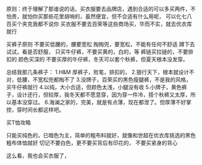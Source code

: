 原则：终于理解了那谁说的话，买衣服要去品牌店，遇到合适的可以多买两件，不怕贵，就怕你买那些花里胡哨的，虽然便宜，但不合适有什么用呢，
可以化七八百买个夹克我都不说你
买衣服不要去百荣等这些商场买，华而不实，就去优衣库就行

买裤子原则
不要买低腰的，腰要宽松
掏掏兜，要宽松，不能有任何不舒适
蹲下去试试，看是否舒服，
只买牛仔裤，不要买黄的，白的，等
裤链买拉链的，不要排扣的
颜色买深的
不要买厚的牛仔裤，冬天可以套个秋裤，但夏天根本没发穿。

总结我那几条裤子：
1.H&M 厚裤子，败笔，排扣的，
2.狼行天下，根本就设计不对，低腰，不宽松兜都掏不了
3.没牌子，百荣买的黑色瘦腿裤，不是我的风格，买牛仔裤就行
4.以纯，大小合适，但颜色太浅，小腿没有收
5.小牌子，黄色裤子，设计还行，但较厚，我冬天都不愿意穿，因为穿一件冷，搭个秋裤又太厚，所以基本没穿过。
6.海澜之家的，完美，就是有点薄，现在都泄了。但厚薄不好掌控，穿时间长都这样吧。


买T恤攻略

只能买纯色的，已暗色为主，简单的粗布料就好，就像和世超在优衣库挑选的黑色粗布体恤就好
切记不要白色，更不要买背后有印花的，
不要买紧身的背心

这么看，我也会买衣服了，

